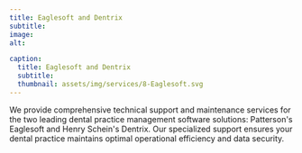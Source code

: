 ```yaml
---
title: Eaglesoft and Dentrix
subtitle: 
image:
alt: 

caption:
  title: Eaglesoft and Dentrix
  subtitle: 
  thumbnail: assets/img/services/8-Eaglesoft.svg
---
```

We provide comprehensive technical support and maintenance services for the two leading dental practice management software solutions: Patterson's Eaglesoft and Henry Schein's Dentrix. Our specialized support ensures your dental practice maintains optimal operational efficiency and data security.
